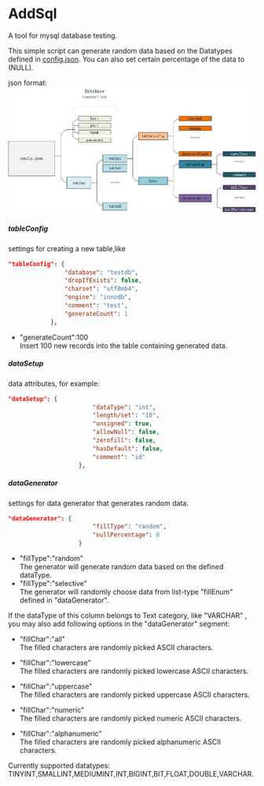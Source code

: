 # AddSql
A tool for mysql database testing.

This simple script can generate random data based on the Datatypes defined in [config.json](config/config.json). You can also set certain percentage of the data to (NULL).

json format:
!['addsql.png'](pic/addsql.png)
##### tableConfig
settings for creating a new table,like
```json
"tableConfig": {
                "database": "testdb",
                "dropIfExists": false,
                "charset": "utf8mb4",
                "engine": "innodb",
                "comment": "test",
                "generateCount": 1
            },
```
* "generateCount":100<br>
Insert 100 new records into the table containing generated data.


##### dataSetup
data attributes, for example:
```json
"dataSetup": {
                        "dataType": "int",
                        "length/set": "10",
                        "unsigned": true,
                        "allowNull": false,
                        "zerofill": false,
                        "hasDefault": false,
                        "comment": "id"
                    },
```
##### dataGenerator
settings for data generator that generates random data.
```json
"dataGenerator": {
                        "fillType": "random",
                        "nullPercentage": 0
                    }
```
* "fillType":"random"<br>
The generator will generate random data based on the defined dataType.
* "fillType":"selective"<br>
The generator will randomly choose data from list-type "fillEnum" defined in "dataGenerator".

If the dataType of this column belongs to Text category, like "VARCHAR" , you may also add following options in the "dataGenerator" segment:

* "fillChar":"all"<br> 
The filled characters are randomly picked ASCII characters.

* "fillChar":"lowercase"<br> 
The filled characters are randomly picked lowercase ASCII characters.

* "fillChar":"uppercase"<br> 
The filled characters are randomly picked uppercase ASCII characters.

* "fillChar":"numeric"<br> 
The filled characters are randomly picked numeric ASCII characters.

* "fillChar":"alphanumeric"<br> 
The filled characters are randomly picked alphanumeric ASCII characters.


Currently supported datatypes:
TINYINT,SMALLINT,MEDIUMINT,INT,BIGINT,BIT,FLOAT,DOUBLE,VARCHAR.


